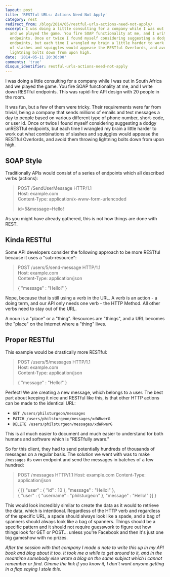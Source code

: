 ```yaml
---
layout: post
title: 'RESTful URLs: Actions Need Not Apply'
category: rest
redirect_from: /blog/2014/05/restful-urls-actions-need-not-apply/
excerpt: I was doing a little consulting for a company while I was out in South Africa
  and we played the game. You fire SOAP functionality at me, and I write down RESTful
  endpoints. Once or twice I found myself considering suggesting a dodgy unRESTful
  endpoints, but each time I wrangled my brain a little harder to work out what combinations
  of slashes and squiggles would appease the RESTful Overlords, and avoid them throwing
  lightning bolts down from upon high.
date: '2014-05-11 20:36:00'
comments: 'true'
disqus_identifier: restful-urls-actions-need-not-apply
---
```


I was doing a little consulting for a company while I was out in South Africa and we played the game. You fire SOAP functionality at me, and I write down RESTful endpoints. This was rapid-fire API design with 20 people in the room. 

It was fun, but a few of them were tricky. Their requirements were far from trivial, being a company that sends millions of emails and text messages a day to people based on various different type of phone number, short-code, or user id. Once or twice I found myself considering suggesting a dodgy unRESTful endpoints, but each time I wrangled my brain a little harder to work out what combinations of slashes and squiggles would appease the RESTful Overlords, and avoid them throwing lightning bolts down from upon high.

## SOAP Style

Traditionally APIs would consist of a series of endpoints which all described verbs (actions):

> POST /SendUserMessage HTTP/1.1  
> Host: example.com  
> Content-Type: application/x-www-form-urlencoded  
>  
> id=5&message=Hello!

As you might have already gathered, this is not how things are done with REST.

## Kinda RESTful

Some API developers consider the following approach to be more RESTful because it uses a "sub-resource":

> POST /users/5/send-message HTTP/1.1  
> Host: example.com  
> Content-Type: application/json  
>  
> { "message" : "Hello!" }

Nope, because that is still using a verb in the URL. A verb is an action - a doing term, and our API only needs one verb - the HTTP Method. All other verbs need to stay out of the URL.

A noun is a "place" or a "thing". Resources are "things", and a URL becomes the "place" on the Internet where a "thing" lives.

## Proper RESTful

This example would be drastically more RESTful:

> POST /users/5/messages HTTP/1.1  
> Host: example.com  
> Content-Type: application/json  
>  
> { "message" : "Hello!" }


Perfect! We are creating a new message, which belongs to a user. The best part about keeping it nice and RESTful like this, is that other HTTP actions can be made to the identical URL:

* `GET /users/philsturgeon/messages`
* `PATCH /users/philsturgeon/messages/xdWRwerG`
* `DELETE /users/philsturgeon/messages/xdWRwerG`

This is all much easier to document and much easier to understand for both humans and software which is "RESTfully aware."

So for this client, they had to send potentially hundreds of thousands of messages on a regular basis. The solution we went with was to make `/messages` its own endpoint and send the messages in batches of a few hundred:

> POST /messages HTTP/1.1
> Host: example.com
> Content-Type: application/json
> 
> {
> 	[{
> 		"user" : { "id" : 10 },
> 		"message" : "Hello!"
> 	},  
> 	{
> 		"user" : { "username" : "philsturgeon" },
> 		"message" : "Hello!"
> 	}]
> }


This would look incredibly similar to create the data as it would to retrieve the data, which is intentional. Regardless of the HTTP verb and regardless of the specific URL, a spade should always look like a spade, and a bag of spanners should always look like a bag of spanners. Things should be a specific pattern and it should not require guesswork to figure out how things look for GET or POST... unless you're Facebook and then it's just one big gameshow with no prizes.

_After the session with that company I made a note to write this up in my API book and blog about it too. It took me a while to get around to it, and in the meantime somebody else wrote a blog on the same subject which I cannot remember or find. Gimme the link if you know it, I don't want anyone getting in a flap saying I stole this._